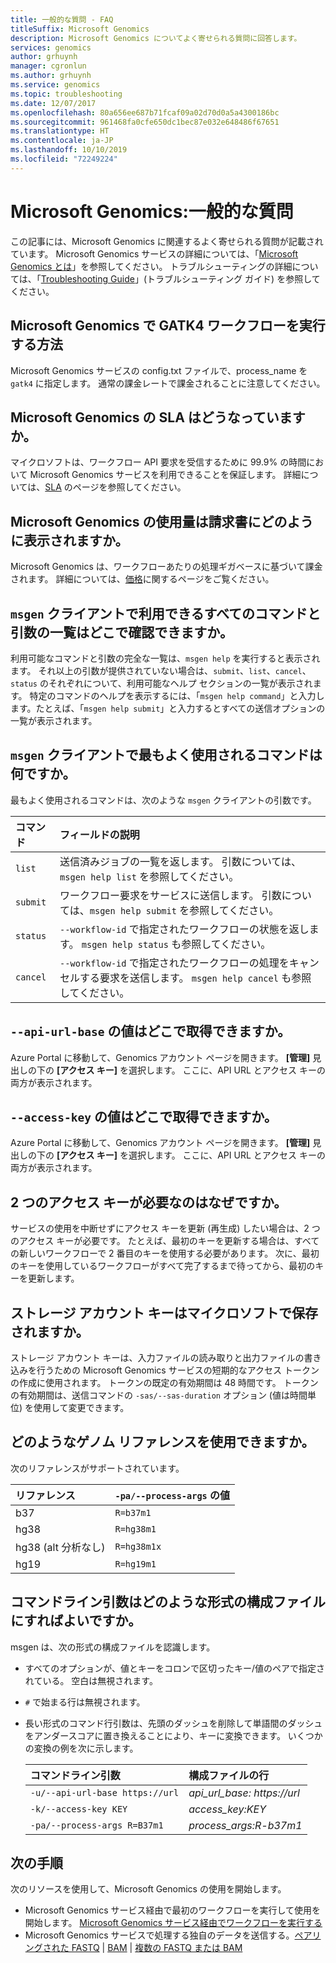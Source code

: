 ```yaml
---
title: 一般的な質問 - FAQ
titleSuffix: Microsoft Genomics
description: Microsoft Genomics についてよく寄せられる質問に回答します。
services: genomics
author: grhuynh
manager: cgronlun
ms.author: grhuynh
ms.service: genomics
ms.topic: troubleshooting
ms.date: 12/07/2017
ms.openlocfilehash: 80a656ee687b71fcaf09a02d70d0a5a4300186bc
ms.sourcegitcommit: 961468fa0cfe650dc1bec87e032e648486f67651
ms.translationtype: HT
ms.contentlocale: ja-JP
ms.lasthandoff: 10/10/2019
ms.locfileid: "72249224"
---
```

# <a name="microsoft-genomics-common-questions"></a>Microsoft Genomics:一般的な質問

この記事には、Microsoft Genomics に関連するよく寄せられる質問が記載されています。 Microsoft Genomics サービスの詳細については、「[Microsoft Genomics とは](overview-what-is-genomics.md)」を参照してください。 トラブルシューティングの詳細については、「[Troubleshooting Guide](troubleshooting-guide-genomics.md)」(トラブルシューティング ガイド) を参照してください。 


## <a name="how-do-i-run-gatk4-workflows-on-microsoft-genomics"></a>Microsoft Genomics で GATK4 ワークフローを実行する方法
Microsoft Genomics サービスの config.txt ファイルで、process_name を `gatk4` に指定します。 通常の課金レートで課金されることに注意してください。


## <a name="what-is-the-sla-for-microsoft-genomics"></a>Microsoft Genomics の SLA はどうなっていますか。
マイクロソフトは、ワークフロー API 要求を受信するために 99.9% の時間において Microsoft Genomics サービスを利用できることを保証します。 詳細については、[SLA](https://azure.microsoft.com/support/legal/sla/genomics/v1_0/) のページを参照してください。

## <a name="how-does-the-usage-of-microsoft-genomics-show-up-on-my-bill"></a>Microsoft Genomics の使用量は請求書にどのように表示されますか。
Microsoft Genomics は、ワークフローあたりの処理ギガベースに基づいて課金されます。 詳細については、[価格](https://azure.microsoft.com/pricing/details/genomics/)に関するページをご覧ください。


## <a name="where-can-i-find-a-list-of-all-possible-commands-and-arguments-for-the-msgen-client"></a>`msgen` クライアントで利用できるすべてのコマンドと引数の一覧はどこで確認できますか。
利用可能なコマンドと引数の完全な一覧は、`msgen help` を実行すると表示されます。 それ以上の引数が提供されていない場合は、`submit`、`list`、`cancel`、`status` のそれぞれについて、利用可能なヘルプ セクションの一覧が表示されます。 特定のコマンドのヘルプを表示するには、「`msgen help command`」と入力します。たとえば、「`msgen help submit`」と入力するとすべての送信オプションの一覧が表示されます。

## <a name="what-are-the-most-commonly-used-commands-for-the-msgen-client"></a>`msgen` クライアントで最もよく使用されるコマンドは何ですか。
最もよく使用されるコマンドは、次のような `msgen` クライアントの引数です。 

 |**コマンド**          |  **フィールドの説明** |
 |:--------------------|:-------------         |
 |`list`               |送信済みジョブの一覧を返します。 引数については、`msgen help list` を参照してください。  |
 |`submit`             |ワークフロー要求をサービスに送信します。 引数については、`msgen help submit` を参照してください。|
 |`status`             |`--workflow-id` で指定されたワークフローの状態を返します。 `msgen help status` も参照してください。 |
 |`cancel`             |`--workflow-id` で指定されたワークフローの処理をキャンセルする要求を送信します。 `msgen help cancel` も参照してください。 |

## <a name="where-do-i-get-the-value-for---api-url-base"></a>`--api-url-base` の値はどこで取得できますか。
Azure Portal に移動して、Genomics アカウント ページを開きます。 **[管理]** 見出しの下の **[アクセス キー]** を選択します。 ここに、API URL とアクセス キーの両方が表示されます。

## <a name="where-do-i-get-the-value-for---access-key"></a>`--access-key` の値はどこで取得できますか。
Azure Portal に移動して、Genomics アカウント ページを開きます。 **[管理]** 見出しの下の **[アクセス キー]** を選択します。 ここに、API URL とアクセス キーの両方が表示されます。

## <a name="why-do-i-need-two-access-keys"></a>2 つのアクセス キーが必要なのはなぜですか。
サービスの使用を中断せずにアクセス キーを更新 (再生成) したい場合は、2 つのアクセス キーが必要です。 たとえば、最初のキーを更新する場合は、すべての新しいワークフローで 2 番目のキーを使用する必要があります。 次に、最初のキーを使用しているワークフローがすべて完了するまで待ってから、最初のキーを更新します。

## <a name="do-you-save-my-storage-account-keys"></a>ストレージ アカウント キーはマイクロソフトで保存されますか。
ストレージ アカウント キーは、入力ファイルの読み取りと出力ファイルの書き込みを行うための Microsoft Genomics サービスの短期的なアクセス トークンの作成に使用されます。 トークンの既定の有効期間は 48 時間です。 トークンの有効期間は、送信コマンドの `-sas/--sas-duration` オプション (値は時間単位) を使用して変更できます。

## <a name="what-genome-references-can-i-use"></a>どのようなゲノム リファレンスを使用できますか。

次のリファレンスがサポートされています。

 |リファレンス              | `-pa/--process-args` の値 |
 |:-------------         |:-------------                 |
 |b37                    | `R=b37m1`                     |
 |hg38                   | `R=hg38m1`                    |      
 |hg38 (alt 分析なし) | `R=hg38m1x`                   |  
 |hg19                   | `R=hg19m1`                    |    

## <a name="how-do-i-format-my-command-line-arguments-as-a-config-file"></a>コマンドライン引数はどのような形式の構成ファイルにすればよいですか。 

msgen は、次の形式の構成ファイルを認識します。
* すべてのオプションが、値とキーをコロンで区切ったキー/値のペアで指定されている。
  空白は無視されます。
* `#` で始まる行は無視されます。
* 長い形式のコマンド行引数は、先頭のダッシュを削除して単語間のダッシュをアンダースコアに置き換えることにより、キーに変換できます。 いくつかの変換の例を次に示します。

  |コマンドライン引数            | 構成ファイルの行 |
  |:-------------                   |:-------------                 |
  |`-u/--api-url-base https://url`  | *api_url_base: https://url*    |
  |`-k/--access-key KEY`            | *access_key:KEY*              |      
  |`-pa/--process-args R=B37m1`     | *process_args:R-b37m1*        |  

## <a name="next-steps"></a>次の手順

次のリソースを使用して、Microsoft Genomics の使用を開始します。
- Microsoft Genomics サービス経由で最初のワークフローを実行して使用を開始します。 [Microsoft Genomics サービス経由でワークフローを実行する](quickstart-run-genomics-workflow-portal.md)
- Microsoft Genomics サービスで処理する独自のデータを送信する。[ペアリングされた FASTQ](quickstart-input-pair-FASTQ.md) | [BAM](quickstart-input-BAM.md) | [複数の FASTQ または BAM](quickstart-input-multiple.md) 

